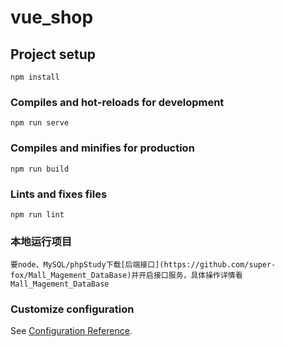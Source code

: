 # vue_shop

## Project setup
```
npm install
```

### Compiles and hot-reloads for development
```
npm run serve
```

### Compiles and minifies for production
```
npm run build
```

### Lints and fixes files
```
npm run lint
```

### 本地运行项目
```
要node、MySQL/phpStudy下载[后端接口](https://github.com/super-fox/Mall_Magement_DataBase)并开启接口服务，具体操作详情看Mall_Magement_DataBase
```

### Customize configuration
See [Configuration Reference](https://cli.vuejs.org/config/).
